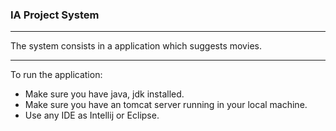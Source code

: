 ### IA Project System

___

The system consists in a application which suggests movies.

___

To run the application:

 - Make sure you have java, jdk installed.
 - Make sure you have an tomcat server running in your local machine.
 - Use any IDE as Intellij or Eclipse.
